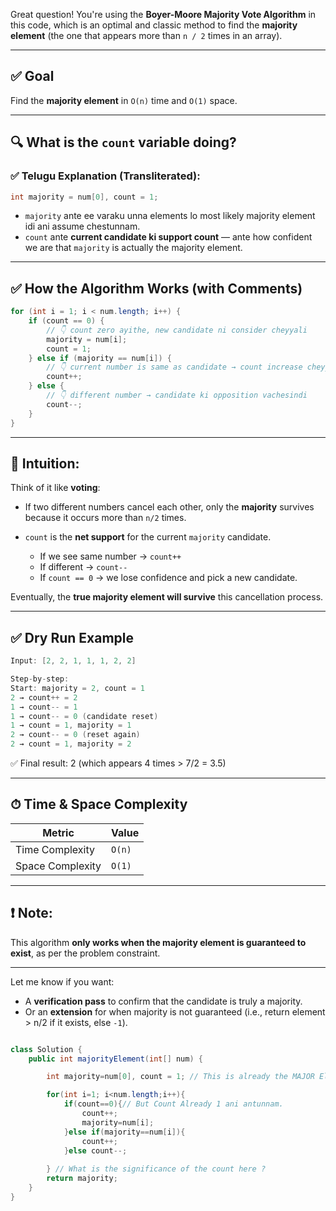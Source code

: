 
Great question! You're using the **Boyer-Moore Majority Vote Algorithm** in this code, which is an optimal and classic method to find the **majority element** (the one that appears more than `n / 2` times in an array).

---

## ✅ Goal

Find the **majority element** in `O(n)` time and `O(1)` space.

---

## 🔍 What is the `count` variable doing?

### ✅ Telugu Explanation (Transliterated):

```java
int majority = num[0], count = 1;
```

* `majority` ante ee varaku unna elements lo most likely majority element idi ani assume chestunnam.
* `count` ante **current candidate ki support count** — ante how confident we are that `majority` is actually the majority element.

---

## ✅ How the Algorithm Works (with Comments)

```java
for (int i = 1; i < num.length; i++) {
    if (count == 0) {
        // 👇 count zero ayithe, new candidate ni consider cheyyali
        majority = num[i];
        count = 1;
    } else if (majority == num[i]) {
        // 👇 current number is same as candidate → count increase cheyyali
        count++;
    } else {
        // 👇 different number → candidate ki opposition vachesindi
        count--;
    }
}
```

---

## 🔁 Intuition:

Think of it like **voting**:

* If two different numbers cancel each other, only the **majority** survives because it occurs more than `n/2` times.
* `count` is the **net support** for the current `majority` candidate.

  * If we see same number → `count++`
  * If different → `count--`
  * If `count == 0` → we lose confidence and pick a new candidate.

Eventually, the **true majority element will survive** this cancellation process.

---

## ✅ Dry Run Example

```java
Input: [2, 2, 1, 1, 1, 2, 2]

Step-by-step:
Start: majority = 2, count = 1
2 → count++ = 2
1 → count-- = 1
1 → count-- = 0 (candidate reset)
1 → count = 1, majority = 1
2 → count-- = 0 (reset again)
2 → count = 1, majority = 2
```

✅ Final result: 2 (which appears 4 times > 7/2 = 3.5)

---

## ⏱ Time & Space Complexity

| Metric           | Value  |
| ---------------- | ------ |
| Time Complexity  | `O(n)` |
| Space Complexity | `O(1)` |

---

## ❗ Note:

This algorithm **only works when the majority element is guaranteed to exist**, as per the problem constraint.

---

Let me know if you want:

* A **verification pass** to confirm that the candidate is truly a majority.
* Or an **extension** for when majority is not guaranteed (i.e., return element > n/2 if it exists, else `-1`).


```java

class Solution {
    public int majorityElement(int[] num) {

        int majority=num[0], count = 1; // This is already the MAJOR Element. 

        for(int i=1; i<num.length;i++){
            if(count==0){// But Count Already 1 ani antunnam. 
                count++;
                majority=num[i];
            }else if(majority==num[i]){
                count++;
            }else count--;
            
        } // What is the significance of the count here ? 
        return majority;
    }
}


```
